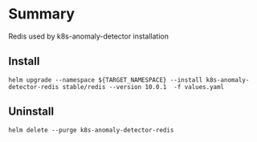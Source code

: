 # Summary

Redis used by k8s-anomaly-detector installation
## Install

```console
helm upgrade --namespace ${TARGET_NAMESPACE} --install k8s-anomaly-detector-redis stable/redis --version 10.0.1  -f values.yaml 
```


## Uninstall
```console
helm delete --purge k8s-anomaly-detector-redis
```
